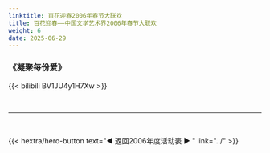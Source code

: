 ```yaml
---
linktitle: 百花迎春2006年春节大联欢
title: 百花迎春——中国文学艺术界2006年春节大联欢
weight: 6
date: 2025-06-29
---
```


### 《凝聚每份爱》

{{< bilibili BV1JU4y1H7Xw >}}

<br>
<hr>
<br>

{{< hextra/hero-button text="◀ 返回2006年度活动表 ▶ " link="../" >}}